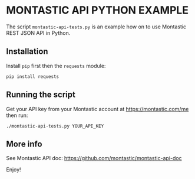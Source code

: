 # MONTASTIC API PYTHON EXAMPLE

The script `montastic-api-tests.py` is an example how on to
 use Montastic REST JSON API in Python.

## Installation

Install `pip` first then the `requests` module:

    pip install requests

## Running the script

Get your API key from your Montastic account at https://montastic.com/me then run:

    ./montastic-api-tests.py YOUR_API_KEY

## More info

See Montastic API doc: https://github.com/montastic/montastic-api-doc

Enjoy!
